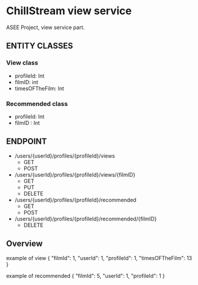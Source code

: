 # ChillStream view service
ASEE Project, view service part.

## ENTITY CLASSES
### View class
- profileId: Int
- filmID: int
- timesOFTheFilm: Int


### Recommended class
- profileId: Int
- filmID : Int

## ENDPOINT
- /users/{userId}/profiles/{profileId}/views
    - GET
    - POST
- /users/{userId}/profiles/{profileId}/views/{filmID}
    -  GET
    - PUT
    - DELETE
- /users/{userId}/profiles/{profileId}/recommended
    - GET
    - POST
- /users/{userId}/profiles/{profileId}/recommended/{filmID}
    - DELETE

## Overview
example of view
{
"filmId": 1,
"userId": 1,
"profileId": 1,
"timesOFTheFilm": 13
}

example of recommended
{
"filmId": 5,
"userId": 1,
"profileId": 1
}


